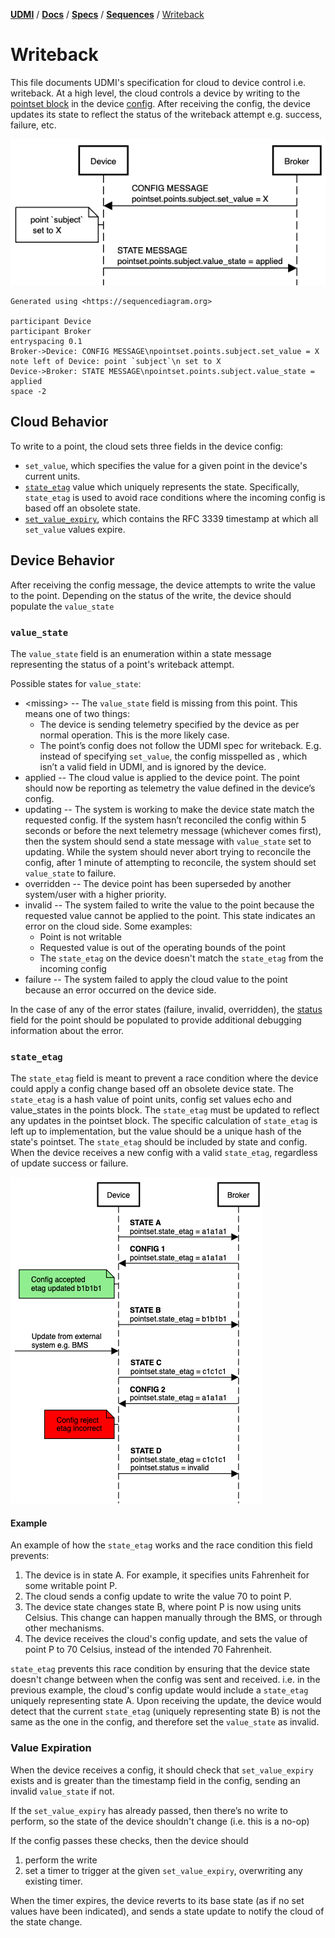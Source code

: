 [**UDMI**](../../../) / [**Docs**](../../) / [**Specs**](../) / [**Sequences**](./) / [Writeback](#)

# Writeback

This file documents UDMI's specification for cloud to device control i.e. writeback. At a high level, the cloud controls a device by writing to the [pointset block](../../messages/pointset.md) in the device [config](../../messages/config.md). After receiving the config, the device updates its state to reflect the status of the writeback attempt e.g. success, failure, etc.

![Basic writeback sequence diagram](images/writeback-basic.png)

```
Generated using <https://sequencediagram.org>

participant Device
participant Broker
entryspacing 0.1
Broker->Device: CONFIG MESSAGE\npointset.points.subject.set_value = X
note left of Device: point `subject`\n set to X
Device->Broker: STATE MESSAGE\npointset.points.subject.value_state = applied
space -2
```

## Cloud Behavior

To write to a point, the cloud sets three fields in the device config:
* `set_value`, which specifies the value for a given point in the device's current units. 
* [`state_etag`](#state-etag) value which uniquely represents the state. Specifically, `state_etag` is used to avoid race conditions where the incoming config is based off an obsolete state.
* [`set_value_expiry`](#value-expiration), which contains the RFC 3339 timestamp at which all `set_value` values expire.

## Device Behavior

After receiving the config message, the device attempts to write the value to the point. Depending
on the status of the write, the device should populate the `value_state`

### `value_state` 

The `value_state` field is an enumeration within a state message representing
the status of a point's writeback attempt.

Possible states for `value_state`:
*  \<missing\> -- The `value_state` field is missing from this point. This means one of two things:
      * The device is sending telemetry specified by the device as per normal operation. This is the more likely case.
      * The point’s config does not follow the UDMI spec for writeback. E.g. instead of specifying `set_value`, the config misspelled as , which isn’t a valid field in UDMI, and is ignored by the device.
* applied -- The cloud value is applied to the device point. The point should now be reporting as telemetry the value defined in the device’s config.
* updating -- The system is working to make the device state match the requested config. If the system hasn’t reconciled the config within 5 seconds or before the next telemetry message (whichever comes first), then the system should send a state message with `value_state` set to updating.
While the system should never abort trying to reconcile the config, after 1 minute of attempting to reconcile, the system should set `value_state` to failure.
* overridden -- The device point has been superseded by another system/user with a higher priority. 
* invalid -- The system failed to write the value to the point because the requested value cannot be applied to the point. This state indicates an error on the cloud side. Some examples:
  * Point is not writable
  * Requested value is out of the operating bounds of the point
  * The `state_etag` on the device doesn't match the `state_etag` from the incoming config
* failure -- The system failed to apply the cloud value to the point because an error occurred on the device side.

In the case of any of the error states (failure, invalid, overridden), the [status](../../messages/status.md) field for the point should be populated to provide additional debugging information about the error.

### `state_etag`

The `state_etag` field is meant to prevent a race condition where the device could apply a config
change based off an obsolete device state. The `state_etag` is a hash value of point units, config
set values echo and value_states in the points block. The `state_etag` must be updated to reflect
any updates in the pointset block. The specific calculation of `state_etag` is left up to
implementation, but the value should be a unique hash of the state's pointset. The `state_etag`
should be included by state and config. When the device receives a new config with a valid
`state_etag`, regardless of update success or failure. 

![Basic writeback sequence diagram](images/writeback-etag-example.png)


#### Example

An example of how the `state_etag` works and the race condition this field prevents:
1) The device is in state A. For example, it specifies units Fahrenheit for some writable point P.
2) The cloud sends a config update to write the value 70 to point P.
3) The device state changes state B, where point P is now using units Celsius. This change can happen manually through the BMS, or through other mechanisms.
4) The device receives the cloud's config update, and sets the value of point P to 70 Celsius, instead of the intended 70 Fahrenheit.

`state_etag` prevents this race condition by ensuring that the device state doesn't change between when the config was sent and received. i.e. in the previous example, the cloud's config update would include a `state_etag` uniquely representing state A. Upon receiving the update, the device would detect that the current `state_etag` (uniquely representing state B) is not the same as the one in the config, and therefore set the `value_state` as invalid.

### Value Expiration

When the device receives a config, it should check that `set_value_expiry` exists and is greater than the timestamp field in the config, sending an invalid `value_state` if not. 

If the `set_value_expiry` has already passed, then there’s no write to perform, so the state of the device shouldn't change (i.e. this is a no-op)

If the config passes these checks, then the device should 
1) perform the write
2) set a timer to trigger at the given `set_value_expiry`, overwriting any existing timer. 

When the timer expires, the device reverts to its base state (as if no set values have been indicated),
and sends a state update to notify the cloud of the state change.

